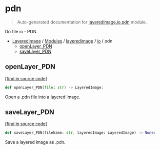 # pdn

> Auto-generated documentation for [layeredimage.io.pdn](../../../layeredimage/io/pdn.py) module.

Do file io - PDN.

- [Layeredimage](../../README.md#layeredimage-index) / [Modules](../../README.md#layeredimage-modules) / [layeredimage](../index.md#layeredimage) / [io](index.md#io) / pdn
    - [openLayer_PDN](#openlayer_pdn)
    - [saveLayer_PDN](#savelayer_pdn)

## openLayer_PDN

[[find in source code]](../../../layeredimage/io/pdn.py#L17)

```python
def openLayer_PDN(file: str) -> LayeredImage:
```

Open a .pdn file into a layered image.

## saveLayer_PDN

[[find in source code]](../../../layeredimage/io/pdn.py#L49)

```python
def saveLayer_PDN(fileName: str, layeredImage: LayeredImage) -> None:
```

Save a layered image as .pdn.
